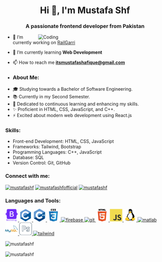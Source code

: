 <h1 align="center">Hi 👋, I'm Mustafa Shf</h1>
<h3 align="center">A passionate frontend developer from Pakistan</h3>
<img  align="right" alt="Coding" width="400"  src="https://camo.githubusercontent.com/337869fc265db715bc53051fde314a89ceca0b18719f672ce90b57ff305ba460/68747470733a2f2f6d65646961312e67697068792e636f6d2f6d656469612f31334867774773584630616947592f67697068792e676966" alt="mustafashf" /> </p>

- 🔭 I’m currently working on [RailGarri](https://github.com/MustafaShf/RailGarri.git)

- 🌱 I’m currently learning **Web Development**

- 📫 How to reach me **itsmustafashafique@gmail.com**

- <h3 align="left">About Me:</h3>
<ul>
    <li>🎓 Studying towards a Bachelor of Software Engineering.</li>
    <li>📚 Currently in my Second Semester.</li>
    <li>🌟 Dedicated to continuous learning and enhancing my skills.</li>
    <li>✨ Proficient in HTML, CSS, JavaScript, and C++.</li>
    <li>⚡ Excited about modern web development using React.js</li>
</ul>

<h3 align="left">Skills:</h3>
<ul>
    <li>Front-end Development: HTML, CSS, JavaScript</li>
    <li>Frameworks: Tailwind, Bootstrap</li>
    <li>Programming Languages: C++, JavaScript</li>
    <li>Database: SQL</li>
    <li>Version Control: Git, GitHub</li>
</ul>

<h3 align="left">Connect with me:</h3>
<p align="left">
<a href="https://linkedin.com/in/mustafashf" target="blank"><img align="center" src="https://raw.githubusercontent.com/rahuldkjain/github-profile-readme-generator/master/src/images/icons/Social/linked-in-alt.svg" alt="mustafashf" height="30" width="40" /></a>
<a href="https://fb.com/mustafashfofficial" target="blank"><img align="center" src="https://raw.githubusercontent.com/rahuldkjain/github-profile-readme-generator/master/src/images/icons/Social/facebook.svg" alt="mustafashfofficial" height="30" width="40" /></a>
<a href="https://www.hackerearth.com/mustafashf" target="blank"><img align="center" src="https://raw.githubusercontent.com/rahuldkjain/github-profile-readme-generator/master/src/images/icons/Social/hackerearth.svg" alt="mustafashf" height="30" width="40" /></a>
</p>

<h3 align="left">Languages and Tools:</h3>
<p align="left"> <a href="https://getbootstrap.com" target="_blank" rel="noreferrer"> <img src="https://raw.githubusercontent.com/devicons/devicon/master/icons/bootstrap/bootstrap-plain-wordmark.svg" alt="bootstrap" width="40" height="40"/> </a> <a href="https://www.cprogramming.com/" target="_blank" rel="noreferrer"> <img src="https://raw.githubusercontent.com/devicons/devicon/master/icons/c/c-original.svg" alt="c" width="40" height="40"/> </a> <a href="https://www.w3schools.com/cpp/" target="_blank" rel="noreferrer"> <img src="https://raw.githubusercontent.com/devicons/devicon/master/icons/cplusplus/cplusplus-original.svg" alt="cplusplus" width="40" height="40"/> </a> <a href="https://www.w3schools.com/css/" target="_blank" rel="noreferrer"> <img src="https://raw.githubusercontent.com/devicons/devicon/master/icons/css3/css3-original-wordmark.svg" alt="css3" width="40" height="40"/> </a> <a href="https://firebase.google.com/" target="_blank" rel="noreferrer"> <img src="https://www.vectorlogo.zone/logos/firebase/firebase-icon.svg" alt="firebase" width="40" height="40"/> </a> <a href="https://git-scm.com/" target="_blank" rel="noreferrer"> <img src="https://www.vectorlogo.zone/logos/git-scm/git-scm-icon.svg" alt="git" width="40" height="40"/> </a> <a href="https://www.w3.org/html/" target="_blank" rel="noreferrer"> <img src="https://raw.githubusercontent.com/devicons/devicon/master/icons/html5/html5-original-wordmark.svg" alt="html5" width="40" height="40"/> </a> <a href="https://developer.mozilla.org/en-US/docs/Web/JavaScript" target="_blank" rel="noreferrer"> <img src="https://raw.githubusercontent.com/devicons/devicon/master/icons/javascript/javascript-original.svg" alt="javascript" width="40" height="40"/> </a> <a href="https://www.linux.org/" target="_blank" rel="noreferrer"> <img src="https://raw.githubusercontent.com/devicons/devicon/master/icons/linux/linux-original.svg" alt="linux" width="40" height="40"/> </a> <a href="https://www.mathworks.com/" target="_blank" rel="noreferrer"> <img src="https://upload.wikimedia.org/wikipedia/commons/2/21/Matlab_Logo.png" alt="matlab" width="40" height="40"/> </a> <a href="https://www.mysql.com/" target="_blank" rel="noreferrer"> <img src="https://raw.githubusercontent.com/devicons/devicon/master/icons/mysql/mysql-original-wordmark.svg" alt="mysql" width="40" height="40"/> </a> <a href="https://www.photoshop.com/en" target="_blank" rel="noreferrer"> <img src="https://raw.githubusercontent.com/devicons/devicon/master/icons/photoshop/photoshop-line.svg" alt="photoshop" width="40" height="40"/> </a> <a href="https://tailwindcss.com/" target="_blank" rel="noreferrer"> <img src="https://www.vectorlogo.zone/logos/tailwindcss/tailwindcss-icon.svg" alt="tailwind" width="40" height="40"/> </a> </p>

<p><img align="center" src="https://github-readme-stats.vercel.app/api/top-langs?username=mustafashf&show_icons=true&locale=en&layout=compact" alt="mustafashf" /></p>

<p><img align="center" src="https://github-readme-streak-stats.herokuapp.com/?user=mustafashf&" alt="mustafashf" /></p>

